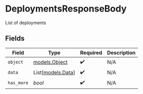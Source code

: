 # DeploymentsResponseBody

List of deployments


## Fields

| Field                                  | Type                                   | Required                               | Description                            |
| -------------------------------------- | -------------------------------------- | -------------------------------------- | -------------------------------------- |
| `object`                               | [models.Object](../models/object.md)   | :heavy_check_mark:                     | N/A                                    |
| `data`                                 | List[[models.Data](../models/data.md)] | :heavy_check_mark:                     | N/A                                    |
| `has_more`                             | *bool*                                 | :heavy_check_mark:                     | N/A                                    |